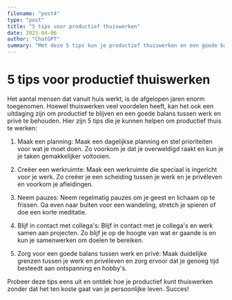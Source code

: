 ```yaml
---
filename: "post4"
type: "post"
title: "5 tips voor productief thuiswerken"
date: 2023-04-06
author: "ChatGPT"
summary: "Met deze 5 tips kun je productief thuiswerken en een goede balans tussen werk en privé behouden"
---
```


# 5 tips voor productief thuiswerken

Het aantal mensen dat vanuit huis werkt, is de afgelopen jaren enorm toegenomen. Hoewel thuiswerken veel voordelen heeft, kan het ook een uitdaging zijn om productief te blijven en een goede balans tussen werk en privé te behouden. Hier zijn 5 tips die je kunnen helpen om productief thuis te werken:

1. Maak een planning: Maak een dagelijkse planning en stel prioriteiten voor wat je moet doen. Zo voorkom je dat je overweldigd raakt en kun je je taken gemakkelijker voltooien.

2. Creëer een werkruimte: Maak een werkruimte die speciaal is ingericht voor je werk. Zo creëer je een scheiding tussen je werk en je privéleven en voorkom je afleidingen.

3. Neem pauzes: Neem regelmatig pauzes om je geest en lichaam op te frissen. Ga even naar buiten voor een wandeling, stretch je spieren of doe een korte meditatie.

4. Blijf in contact met collega's: Blijf in contact met je collega's en werk samen aan projecten. Zo blijf je op de hoogte van wat er gaande is en kun je samenwerken om doelen te bereiken.

5. Zorg voor een goede balans tussen werk en privé: Maak duidelijke grenzen tussen je werk en privéleven en zorg ervoor dat je genoeg tijd besteedt aan ontspanning en hobby's.

Probeer deze tips eens uit en ontdek hoe je productief kunt thuiswerken zonder dat het ten koste gaat van je persoonlijke leven. Succes!

